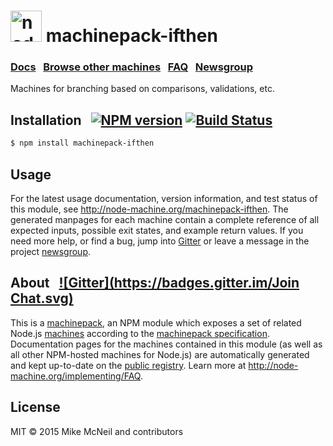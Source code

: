 <h1>
  <a href="http://node-machine.org" title="Node-Machine public registry"><img alt="node-machine logo" title="Node-Machine Project" src="http://node-machine.org/images/machine-anthropomorph-for-white-bg.png" width="50" /></a>
  machinepack-ifthen
</h1>

### [Docs](http://node-machine.org/machinepack-ifthen) &nbsp; [Browse other machines](http://node-machine.org/machinepacks) &nbsp;  [FAQ](http://node-machine.org/implementing/FAQ)  &nbsp;  [Newsgroup](https://groups.google.com/forum/?hl=en#!forum/node-machine)

Machines for branching based on comparisons, validations, etc.


## Installation &nbsp; [![NPM version](https://badge.fury.io/js/machinepack-ifthen.svg)](http://badge.fury.io/js/machinepack-ifthen) [![Build Status](https://travis-ci.org/treelinehq/machinepack-ifthen.png?branch=master)](https://travis-ci.org/mikermcneil/machinepack-ifthen)

```sh
$ npm install machinepack-ifthen
```

## Usage

For the latest usage documentation, version information, and test status of this module, see <a href="http://node-machine.org/machinepack-ifthen" title="Machines for branching based on comparisons, validations, etc. (for node.js)">http://node-machine.org/machinepack-ifthen</a>.  The generated manpages for each machine contain a complete reference of all expected inputs, possible exit states, and example return values.  If you need more help, or find a bug, jump into [Gitter](https://gitter.im/node-machine/general) or leave a message in the project [newsgroup](https://groups.google.com/forum/?hl=en#!forum/node-machine).

## About  &nbsp; [![Gitter](https://badges.gitter.im/Join Chat.svg)](https://gitter.im/node-machine/general?utm_source=badge&utm_medium=badge&utm_campaign=pr-badge&utm_content=badge)

This is a [machinepack](http://node-machine.org/machinepacks), an NPM module which exposes a set of related Node.js [machines](http://node-machine.org/spec/machine) according to the [machinepack specification](http://node-machine.org/spec/machinepack).
Documentation pages for the machines contained in this module (as well as all other NPM-hosted machines for Node.js) are automatically generated and kept up-to-date on the <a href="http://node-machine.org" title="Public machine registry for Node.js">public registry</a>.
Learn more at <a href="http://node-machine.org/implementing/FAQ" title="Machine Project FAQ (for implementors)">http://node-machine.org/implementing/FAQ</a>.

## License

MIT &copy; 2015 Mike McNeil and contributors

